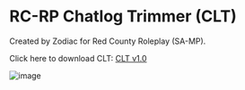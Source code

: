 # RC-RP Chatlog Trimmer (CLT)

Created by Zodiac for Red County Roleplay (SA-MP).

Click here to download CLT: [CLT v1.0](https://github.com/zodiac-codes/Chatlog-Trimmer/releases/tag/v1.0)

![image](https://github.com/user-attachments/assets/648bc636-cb52-4d19-aca3-2f412eb4f788)
